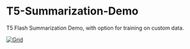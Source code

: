 # T5-Summarization-Demo
T5 Flash Summarization Demo, with option for training on custom data.

[![Grid](https://img.shields.io/badge/rid_AI-run-78FF96.svg?labelColor=black&logo=data:image/svg%2bxml;base64,PHN2ZyB3aWR0aD0iNDgiIGhlaWdodD0iNDgiIGZpbGw9Im5vbmUiIHhtbG5zPSJodHRwOi8vd3d3LnczLm9yZy8yMDAwL3N2ZyI+PHBhdGggZD0iTTEgMTR2MjBhMTQgMTQgMCAwMDE0IDE0aDlWMzYuOEgxMi42VjExaDIyLjV2N2gxMS4yVjE0QTE0IDE0IDAgMDAzMi40IDBIMTVBMTQgMTQgMCAwMDEgMTR6IiBmaWxsPSIjZmZmIi8+PHBhdGggZD0iTTM1LjIgNDhoMTEuMlYyNS41SDIzLjl2MTEuM2gxMS4zVjQ4eiIgZmlsbD0iI2ZmZiIvPjwvc3ZnPg==)](https://platform.grid.ai/#/runs?script=https://github.com/aribornstein/T5-Summarization-Demo/blob/05d348b4/train.py&cloud=grid&use_spot&instance=g4dn.xlarge&accelerators=1&disk_size=200&framework=lightning&script_args=--grid_name%20silent-iguana-136%20%5C%0A--grid_strategy%20grid_search%20%5C%0A--grid_disk_size%20200%20%5C%0A--grid_max_nodes%2010%20%5C%0A--grid_instance_type%20g4dn.xlarge%20%5C%0A--use_spot%20true%20%5C%0A--grid_framework%20lightning%20%5C%0A--grid_credential%20cc-vnpnm%20%5C%0A--grid_gpus%201%20%5C%0Atrain.py%20--gpus%201%20--max_epochs%203)
